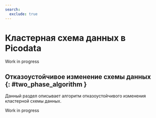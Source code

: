 ```yaml
---
search:
  exclude: true
---
```


# Кластерная схема данных в Picodata

Work in progress

<!--
В этом документе будет описано, что такое кластерная схема и как с ней работать.

-->

## Отказоустойчивое изменение схемы данных {: #two_phase_algorithm }

Данный раздел описывает алгоритм отказоустойчивого изменения кластерной
схемы данных.

Work in progress

<!-- Основной источник информации: https://docs.google.com/document/d/1MEpGnpKKj6WezLKytvvonZzbpy1tlWtAK5ccxaeAOrE/edit#heading=h.n8qx5ls608f -->
